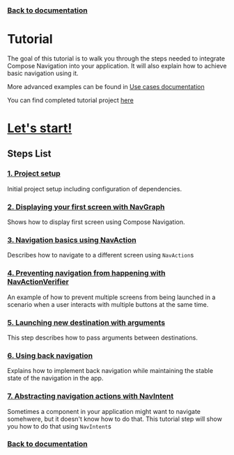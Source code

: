 ### [Back to documentation](../README.md)

# Tutorial

The goal of this tutorial is to walk you through the steps needed to integrate Compose Navigation into your application.
It will also explain how to achieve basic navigation using it. 

More advanced examples can be found in [Use cases documentation](../usecases)

You can find completed tutorial project [here](../tutorial/)

# [Let's start!](01_project_setup.md)

## Steps List

### [1. Project setup](01_project_setup.md)

Initial project setup including configuration of dependencies.

### [2. Displaying your first screen with NavGraph](02_first_graph.md)

Shows how to display first screen using Compose Navigation.

### [3. Navigation basics using NavAction](03_navigation_basics.md)

Describes how to navigate to a different screen using `NavAction`s

### [4. Preventing navigation from happening with NavActionVerifier](04_nav_verifier.md)

An example of how to prevent multiple screens from being launched in a scenario when a user interacts with multiple buttons at the same time.

### [5. Launching new destination with arguments](05_using_navigation_arguments.md)

This step describes how to pass arguments between destinations.

### [6. Using back navigation](06_back_navigation.md)

Explains how to implement back navigation while maintaining the stable state of the navigation in the app.

### [7. Abstracting navigation actions with NavIntent](TBD)

Sometimes a component in your application might want to navigate somehwere, but it doesn't know how to do that. This tutorial step will show you how to do that using `NavIntent`s

### [Back to documentation](../README.md)
